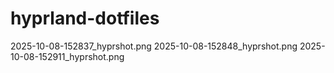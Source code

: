 # hyprland-dotfiles
2025-10-08-152837_hyprshot.png
2025-10-08-152848_hyprshot.png
2025-10-08-152911_hyprshot.png
